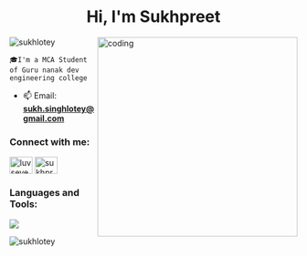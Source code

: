 <h1 align="center">Hi, I'm Sukhpreet</h1>
<img align="right" alt="coding" width="350" src="https://sweezy-cursors.com/wp-content/uploads/cursor/harry-potter-severus-snape-amp-wand-animated/harry-potter-severus-snape-wand-animated-custom-cursor.gif"


<p align="left"> <img src="https://komarev.com/ghpvc/?username=sukhpreet007&label=Profile%20views&color=0e75b6&style=flat" alt="sukhlotey" /> </p>


    🎓I'm a MCA Student of Guru nanak dev engineering college

- 📫 Email: **sukh.singhlotey@gmail.com**

<h3 align="left">Connect with me:</h3>
<p align="left">
<img align="center" src="https://raw.githubusercontent.com/rahuldkjain/github-profile-readme-generator/master/src/images/icons/Social/twitter.svg" alt="luvseverussnape" height="30" width="40" /></a>
<a href="https://linkedin.com/in/sukhpreetlotey" target="blank"><img align="center" src="https://raw.githubusercontent.com/rahuldkjain/github-profile-readme-generator/master/src/images/icons/Social/linked-in-alt.svg" alt="sukhpreetlotey" height="30" width="40" /></a>
</p>

<h3 align="left">Languages and Tools:</h3>
<p>
	<img src="https://skillicons.dev/icons?i=html,css,sass,styledcomponents,javascript,nodejs,expressjs,mongodb,bootstrap,tailwind,materialui,react,redux,vscode,postman,netlify,git,github,linux,latex&perline=11" />
</p>
<p></p>
<p><img align="left" src="https://github-readme-stats.vercel.app/api/top-langs?username=sukhlotey&show_icons=true&locale=en&layout=compact" alt="sukhlotey" /></p>



